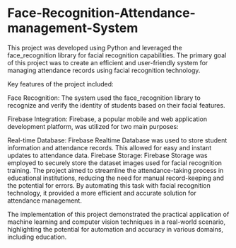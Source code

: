 # Face-Recognition-Attendance-management-System

This project was developed using Python and leveraged the face_recognition library for facial recognition capabilities. The primary goal of this project was to create an efficient and user-friendly system for managing attendance records using facial recognition technology.

Key features of the project included:

Face Recognition: The system used the face_recognition library to recognize and verify the identity of students based on their facial features.

Firebase Integration: Firebase, a popular mobile and web application development platform, was utilized for two main purposes:

Real-time Database: Firebase Realtime Database was used to store student information and attendance records. This allowed for easy and instant updates to attendance data.
Firebase Storage: Firebase Storage was employed to securely store the dataset images used for facial recognition training.
The project aimed to streamline the attendance-taking process in educational institutions, reducing the need for manual record-keeping and the potential for errors. By automating this task with facial recognition technology, it provided a more efficient and accurate solution for attendance management.

The implementation of this project demonstrated the practical application of machine learning and computer vision techniques in a real-world scenario, highlighting the potential for automation and accuracy in various domains, including education.
